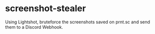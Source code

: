# screenshot-stealer
Using Lightshot, bruteforce the screenshots saved on prnt.sc and send them to a Discord Webhook.
